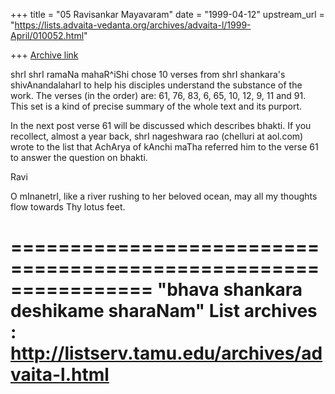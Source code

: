 +++
title = "05 Ravisankar Mayavaram"
date = "1999-04-12"
upstream_url = "https://lists.advaita-vedanta.org/archives/advaita-l/1999-April/010052.html"

+++
[Archive link](https://lists.advaita-vedanta.org/archives/advaita-l/1999-April/010052.html)

shrI shrI ramaNa mahaR^iShi chose 10 verses from shrI
shankara's shivAnandalaharI to help his disciples understand the
substance of the work. The verses (in the order) are:
61, 76, 83, 6, 65, 10, 12, 9, 11 and 91. This set is a kind of
precise summary of the whole text and its purport.


In the next post verse 61 will be discussed which describes
bhakti. If you recollect, almost a year back, shrI nageshwara rao
(chelluri at aol.com) wrote to the list that AchArya of kAnchi maTha
referred him to the verse 61 to answer the question on bhakti.


Ravi

O mInanetrI, like a river rushing to her beloved ocean, may all
my thoughts flow towards Thy lotus feet.

================================================================
"bhava shankara deshikame sharaNam"
List archives : http://listserv.tamu.edu/archives/advaita-l.html
================================================================

